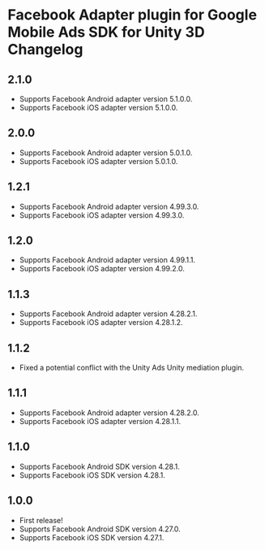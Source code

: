 # Facebook Adapter plugin for Google Mobile Ads SDK for Unity 3D Changelog

## 2.1.0
- Supports Facebook Android adapter version 5.1.0.0.
- Supports Facebook iOS adapter version 5.1.0.0.

## 2.0.0
- Supports Facebook Android adapter version 5.0.1.0.
- Supports Facebook iOS adapter version 5.0.1.0.

## 1.2.1
- Supports Facebook Android adapter version 4.99.3.0.
- Supports Facebook iOS adapter version 4.99.3.0.

## 1.2.0
- Supports Facebook Android adapter version 4.99.1.1.
- Supports Facebook iOS adapter version 4.99.2.0.

## 1.1.3
- Supports Facebook Android adapter version 4.28.2.1.
- Supports Facebook iOS adapter version 4.28.1.2.

## 1.1.2
- Fixed a potential conflict with the Unity Ads Unity mediation plugin.

## 1.1.1
- Supports Facebook Android adapter version 4.28.2.0.
- Supports Facebook iOS adapter version 4.28.1.1.

## 1.1.0
- Supports Facebook Android SDK version 4.28.1.
- Supports Facebook iOS SDK version 4.28.1.

## 1.0.0
- First release!
- Supports Facebook Android SDK version 4.27.0.
- Supports Facebook iOS SDK version 4.27.1.
